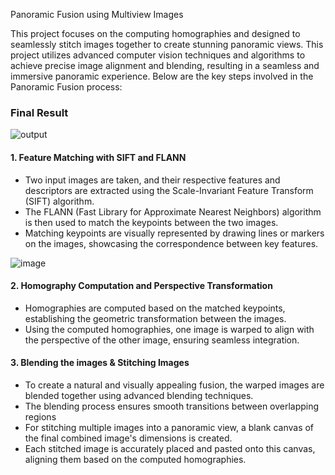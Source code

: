 Panoramic Fusion using Multiview Images

This project focuses on the computing homographies and designed to seamlessly stitch images together to create stunning panoramic views. This project utilizes advanced computer vision techniques and algorithms to achieve precise image alignment and blending, resulting in a seamless and immersive panoramic experience. Below are the key steps involved in the Panoramic Fusion process:

### Final Result
![output](https://github.com/tathya7/Panormaic-Fusion/assets/105652825/26a6c34e-3933-4828-a7df-6ec0bb3c0b0c)




#### 1. Feature Matching with SIFT and FLANN

- Two input images are taken, and their respective features and descriptors are extracted using the Scale-Invariant Feature Transform (SIFT) algorithm.
- The FLANN (Fast Library for Approximate Nearest Neighbors) algorithm is then used to match the keypoints between the two images.
- Matching keypoints are visually represented by drawing lines or markers on the images, showcasing the correspondence between key features.

![image](https://github.com/tathya7/Panormaic-Fusion/assets/105652825/a52a84f1-d1ae-4011-be6f-e3691126d7a0)


#### 2. Homography Computation and Perspective Transformation

- Homographies are computed based on the matched keypoints, establishing the geometric transformation between the images.
- Using the computed homographies, one image is warped to align with the perspective of the other image, ensuring seamless integration.


#### 3. Blending the images & Stitching Images

- To create a natural and visually appealing fusion, the warped images are blended together using advanced blending techniques.
- The blending process ensures smooth transitions between overlapping regions
- For stitching multiple images into a panoramic view, a blank canvas of the final combined image's dimensions is created.
- Each stitched image is accurately placed and pasted onto this canvas, aligning them based on the computed homographies.



